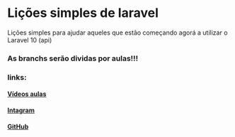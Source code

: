 # Lições simples de laravel
Lições simples para ajudar aqueles que estão começando agorá a utilizar o Laravel 10 (api)

### As branchs serão dividas por aulas!!!
### links:

#### [Vídeos aulas](https://www.youtube.com/playlist?list=PL1ZerOAhaPfyTTT76o8vkv0dPgZmBNRKE)
#### [Intagram](https://www.instagram.com/guilherme_0601)
#### [GitHub](github.com/Guilhermevalenca)
